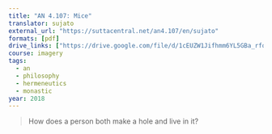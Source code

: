 ```yaml
---
title: "AN 4.107: Mice"
translator: sujato
external_url: "https://suttacentral.net/an4.107/en/sujato"
formats: [pdf]
drive_links: ["https://drive.google.com/file/d/1cEUZW1Jifhmm6YL5GBa_rfqnGmdzOZ7S"]
course: imagery
tags:
  - an
  - philosophy
  - hermeneutics
  - monastic
year: 2018
---
```


> How does a person both make a hole and live in it?
